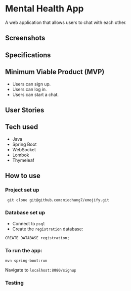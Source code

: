 # Mental Health App

A web application that allows users to chat with each other.

## Screenshots

## Specifications

## Minimum Viable Product (MVP)

- Users can sign up.
- Users can log in.
- Users can start a chat.

## User Stories

## Tech used

- Java
- Spring Boot
- WebSocket
- Lombok
- Thymeleaf

## How to use

### Project set up

` git clone git@github.com:miochung7/emojify.git`

### Database set up

- Connect to `psql`
- Create the `registration` database:
```
CREATE DATABASE registration;
```

### To run the app:

```
mvn spring-boot:run
```

Navigate to `localhost:8080/signup`

### Testing
